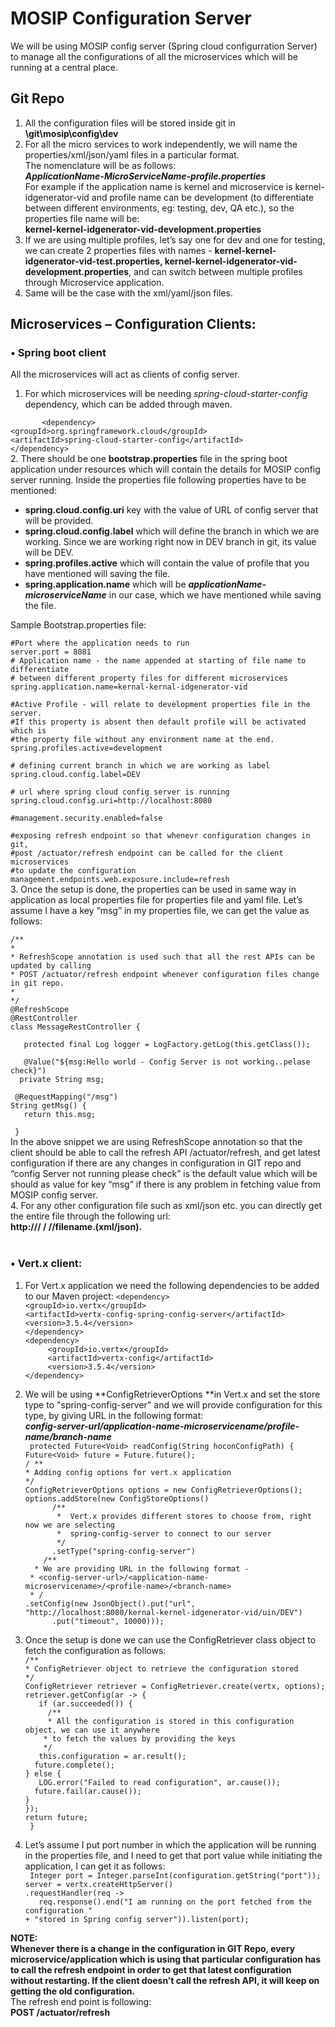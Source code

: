 # MOSIP Configuration Server

We will be using MOSIP config server (Spring cloud configurration Server) to manage all the configurations of all the microservices which will be running at a central place.

## Git Repo
1. All the configuration files will be stored inside git in<br/>
   **\git\mosip\config\dev**<br/>
2. For all the micro services to work independently, we will name the properties/xml/json/yaml files in a particular format.<br/>
   The nomenclature will be as follows:<br/>
   **_ApplicationName-MicroServiceName-profile.properties_**<br/>
   For example if the application name is kernel and microservice is kernel-idgenerator-vid and profile name can be 
   development (to differentiate between different environments, eg: testing, dev, QA etc.), so the properties file name
   will be:<br/>
   **kernel-kernel-idgenerator-vid-development.properties**<br/>
3. If we are using multiple profiles, let’s say one for dev and one for testing, we can create 2 properties files with names - **kernel-kernel-idgenerator-vid-test.properties, kernel-kernel-idgenerator-vid-development.properties**, and can switch between multiple profiles through Microservice application.
4. Same will be the case with the xml/yaml/json files.<br/>
## Microservices – Configuration Clients:<br/>
### •	Spring boot client<br/>
   All the microservices will act as clients of config server.<br/>
1. For which microservices will be needing _spring-cloud-starter-config_ dependency, which can be added through maven.

`		<dependency>`<br/>
			`<groupId>org.springframework.cloud</groupId>`<br/>
			`<artifactId>spring-cloud-starter-config</artifactId>`<br/>
		`</dependency>`<br/>
2. There should be one **bootstrap.properties** file in the spring boot application under resources which will contain the details for MOSIP config server running. Inside the properties file following properties have to be mentioned:
* **spring.cloud.config.uri** key with the value of URL of config server that will be provided.
* **spring.cloud.config.label** which will define the branch in which we are working. Since we are working right now in DEV branch in git, its value will be DEV.
* **spring.profiles.active** which will contain the value of profile that you have mentioned will saving the file.
*  **spring.application.name** which will be **_applicationName-microserviceName_** in our case, which we have mentioned while saving the file.<br/>

Sample Bootstrap.properties file:<br/>

`#Port where the application needs to run`<br/>
`server.port = 8081`<br/>
`# Application name - the name appended at starting of file name to differentiate`<br/>
`# between different property files for different microservices`<br/>
`spring.application.name=kernal-kernal-idgenerator-vid`<br/>
 
`#Active Profile - will relate to development properties file in the server.`<br/>
`#If this property is absent then default profile will be activated which is`<br/>
`#the property file without any environment name at the end. `<br/>
`spring.profiles.active=development`<br/>


`# defining current branch in which we are working as label`<br/>
`spring.cloud.config.label=DEV `<br/>
 

`# url where spring cloud config server is running `<br/>
`spring.cloud.config.uri=http://localhost:8080`<br/>

 
`#management.security.enabled=false`<br/>

`#exposing refresh endpoint so that whenevr configuration changes in git,`<br/>
`#post /actuator/refresh endpoint can be called for the client microservices`<br/>
`#to update the configuration`<br/>
`management.endpoints.web.exposure.include=refresh`<br/>
3. Once the setup is done, the properties can be used in same way in application as local properties file for properties file and yaml file. Let’s assume I have a key “msg” in my properties file, we can get the value as follows:

`/** `<br/>
 `* `<br/>
 `* RefreshScope annotation is used such that all the rest APIs can be updated by calling`<br/>
 `* POST /actuator/refresh endpoint whenever configuration files change in git repo. `<br/>
 `*`<br/>
 `*/`<br/>
`@RefreshScope`<br/>
`@RestController`<br/>
`class MessageRestController {`<br/>
	
`	protected final Log logger = LogFactory.getLog(this.getClass());`<br/>
	
 `   @Value("${msg:Hello world - Config Server is not working..pelase check}")`<br/>
  `  private String msg;`<br/>
    
   ` @RequestMapping("/msg")`<br/>
    `String getMsg() {`<br/>
     `   return this.msg;`<br/>
        
   `  } `<br/>
In the above snippet we are using RefreshScope annotation so that the client should be able to call the refresh API /actuator/refresh, and get latest configuration if there are any changes in configuration in GIT repo and “config Server not running please check” is the default value which will be should as value for key “msg” if there is any problem in fetching value from MOSIP config server.<br/>
4. For any other configuration file such as xml/json etc. you can directly get the entire file through the following url:<br/>
**http://<mosip-config-server URL>/<application-name-microservice-name> /<label> /<branch>/filename.(xml/json).** 
<br/>
<br/>
### •	Vert.x client:
1. For Vert.x application we need the following dependencies to be added to our Maven project:
        `<dependency>`<br/>
		  `<groupId>io.vertx</groupId>`<br/>
		  `<artifactId>vertx-config-spring-config-server</artifactId>`<br/>
		  `<version>3.5.4</version>`<br/>
	`</dependency>`<br/>
	`<dependency>`<br/>
	`	  <groupId>io.vertx</groupId>`<br/>
	`	  <artifactId>vertx-config</artifactId>`<br/>
	`	  <version>3.5.4</version>`<br/>
	`</dependency>`<br/>
2. We will be using **ConfigRetrieverOptions **in Vert.x and set the store type to "spring-config-server" and we will provide configuration for this type, by giving URL in the following format:<br/>
**_config-server-url/application-name-microservicename/profile-name/branch-name_**<br/>
   ` protected Future<Void> readConfig(String hoconConfigPath) {`<br/>
         `Future<Void> future = Future.future();`<br/>
         `/ **`<br/>
          `* Adding config options for vert.x application`<br/>
          `*/`<br/>
         `ConfigRetrieverOptions options = new ConfigRetrieverOptions();`<br/>
         `options.addStore(new ConfigStoreOptions()`<br/>
         `		/**`<br/>
         `		 *  Vert.x provides different stores to choose from, right now we are selecting`<br/>
         `		 *  spring-config-server to connect to our server`<br/>
         `		 */`<br/>
           `      .setType("spring-config-server")`<br/>
             `    /**`<br/>
               `   * We are providing URL in the following format - `<br/>
                 ` * <config-server-url>/<application-name-microservicename>/<profile-name>/<branch-name>`<br/>
                 ` * /`<br/>
                 `.setConfig(new JsonObject().put("url", "http://localhost:8080/kernal-kernel-idgenerator-vid/uin/DEV")`<br/>
                 `		.put("timeout", 10000)));`<br/>


3. Once the setup is done we can use the ConfigRetriever class object to fetch the configuration as follows:<br/>
        `/**`<br/>
         `* ConfigRetriever object to retrieve the configuration stored`<br/>
         `*/`<br/>
        `ConfigRetriever retriever = ConfigRetriever.create(vertx, options);`<br/>
        `retriever.getConfig(ar -> {`<br/>
         `   if (ar.succeeded()) {`<br/>
          `  	/**`<br/>
           ` 	 * All the configuration is stored in this configuration object, we can use it anywhere`<br/>
            `	 * to fetch the values by providing the keys`<br/>
            `	 */`<br/>
             `   this.configuration = ar.result();`<br/>
              `  future.complete();`<br/>
            `} else {`<br/>
             `   LOG.error("Failed to read configuration", ar.cause());`<br/>
              `  future.fail(ar.cause());`<br/>
            `}`<br/>
        `});`<br/>
         `return future;`<br/>
    ` }`<br/>
4. Let’s assume I put port number in which the application will be running in the properties file, and I need to get that port value while initiating the application, I can get it as follows:<br/>
       ` Integer port = Integer.parseInt(configuration.getString("port"));`<br/>
        `server = vertx.createHttpServer()`<br/>
        		`.requestHandler(req -> `<br/>
        			`	req.response().end("I am running on the port fetched from the configuration "`<br/>
        						`+ "stored in Spring config server")).listen(port);`<br/>



**NOTE:** <br/>**Whenever there is a change in the configuration in GIT Repo, every microservice/application which  is using that particular configuration has to call the refresh endpoint in order to get that latest configuration without restarting. If the client doesn’t call the refresh API, it will keep on getting the old configuration.** <br/>
The refresh end point is following:<br/>
**POST  <Microservice-URL> /actuator/refresh**



